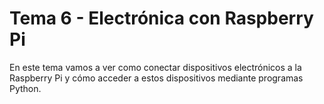 # Tema 6 - Electrónica con Raspberry Pi

En este tema vamos a ver como conectar dispositivos electrónicos a la Raspberry Pi y cómo acceder a estos dispositivos mediante programas Python.



